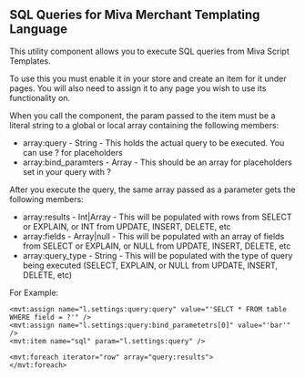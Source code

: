 SQL Queries for Miva Merchant Templating Language
-------------------

This utility component allows you to execute SQL queries from Miva Script Templates.

To use this you must enable it in your store and create an item for it under pages.
You will also need to assign it to any page you wish to use its functionality on.

When you call the component, the param passed to the item must be a literal string to
a global or local array containing the following members:

- array:query - String - This holds the actual query to be executed. You can use ? for placeholders
- array:bind_paramters - Array - This should be an array for placeholders set in your query with ?

After you execute the query, the same array passed as a parameter gets the following members:

- array:results - Int|Array - This will be populated with rows from SELECT or EXPLAIN, or INT from UPDATE, INSERT, DELETE, etc
- array:fields - Array|null - This will be populated with an array of fields from SELECT or EXPLAIN, or NULL from UPDATE, INSERT, DELETE, etc
- array:query_type - String - This will be populated with the type of query being executed (SELECT, EXPLAIN, or NULL from UPDATE, INSERT, DELETE, etc)

For Example:

```
<mvt:assign name="l.settings:query:query" value="'SELCT * FROM table WHERE field = ?'" />
<mvt:assign name="l.settings:query:bind_parametetrs[0]" value="'bar'" />
<mvt:item name="sql" param="l.settings:query" />

<mvt:foreach iterator="row" array="query:results">
</mvt:foreach>
```
